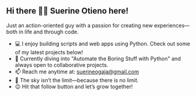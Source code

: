 ## Hi there 👋🏾 Suerine Otieno here!
Just an action-oriented guy with a passion for creating new experiences—both in life and through code.

- 💻 I enjoy building scripts and web apps using Python. Check out some of my latest projects below!
- 🚀 Currently diving into "Automate the Boring Stuff with Python" and always open to collaborative projects.
- 📫 Reach me anytime at: suerineogaja@gmail.com
- 🔭 The sky isn’t the limit—because there is no limit.
- 😉 Hit that follow button and let’s grow together!
<!--
**Suerine/Suerine** is a ✨ _special_ ✨ repository because its `README.md` (this file) appears on your GitHub profile.

Here are some ideas to get you started:

- 🔭 I’m currently working on ...
- 🌱 I’m currently learning ...
- 👯 I’m looking to collaborate on ...
- 🤔 I’m looking for help with ...
- 💬 Ask me about ...
- 📫 How to reach me: ...
- 😄 Pronouns: ...
- ⚡ Fun fact: ...
-->

